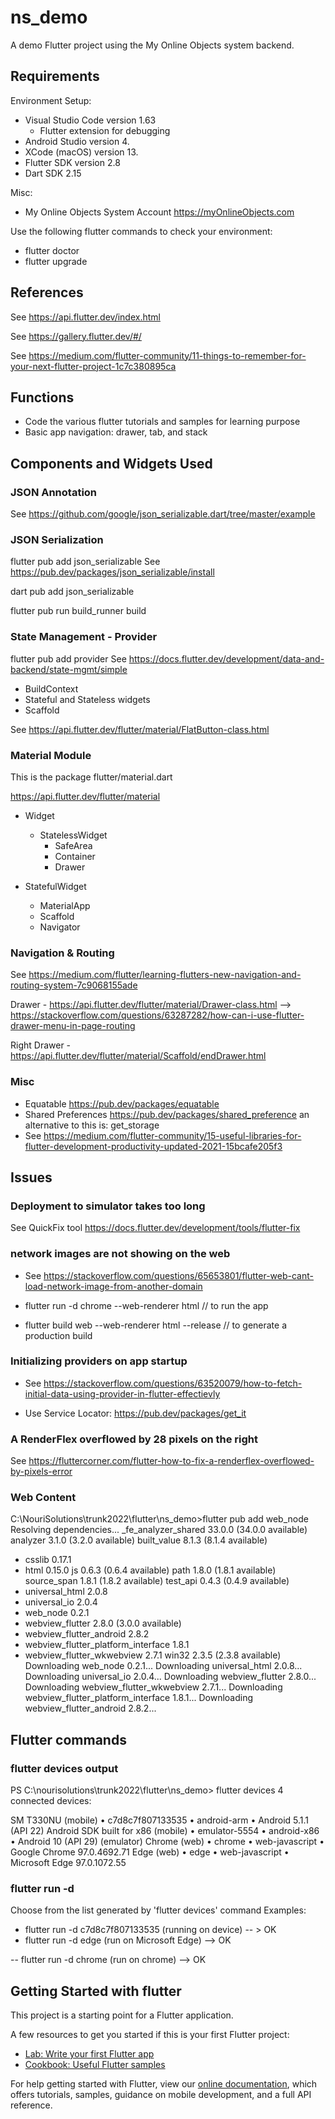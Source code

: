 # ns_demo

A demo Flutter project using the My Online Objects system backend.

## Requirements

Environment Setup:

- Visual Studio Code version 1.63
  - Flutter extension for debugging
- Android Studio version 4.
- XCode (macOS) version 13.
- Flutter SDK version 2.8
- Dart SDK 2.15

Misc:

- My Online Objects System Account <https://myOnlineObjects.com>

Use the following flutter commands to check your environment:

- flutter doctor
- flutter upgrade

## References

See <https://api.flutter.dev/index.html>

See <https://gallery.flutter.dev/#/>

See <https://medium.com/flutter-community/11-things-to-remember-for-your-next-flutter-project-1c7c380895ca>

## Functions

- Code the various flutter tutorials and samples for learning purpose
- Basic app navigation: drawer, tab, and stack

## Components and Widgets Used

### JSON Annotation

See <https://github.com/google/json_serializable.dart/tree/master/example>

### JSON Serialization

flutter pub add json_serializable
See <https://pub.dev/packages/json_serializable/install>

dart pub add json_serializable

flutter pub run build_runner build

### State Management - Provider

flutter pub add provider
See <https://docs.flutter.dev/development/data-and-backend/state-mgmt/simple>

- BuildContext
- Stateful and Stateless widgets
- Scaffold

See <https://api.flutter.dev/flutter/material/FlatButton-class.html>

### Material Module

This is the package flutter/material.dart

https://api.flutter.dev/flutter/material

- Widget
  - StatelessWidget
    - SafeArea
    - Container
    - Drawer

- StatefulWidget
  - MaterialApp
  - Scaffold
  - Navigator

### Navigation & Routing

See <https://medium.com/flutter/learning-flutters-new-navigation-and-routing-system-7c9068155ade>

Drawer - <https://api.flutter.dev/flutter/material/Drawer-class.html>
  --> https://stackoverflow.com/questions/63287282/how-can-i-use-flutter-drawer-menu-in-page-routing

Right Drawer - https://api.flutter.dev/flutter/material/Scaffold/endDrawer.html

### Misc

- Equatable <https://pub.dev/packages/equatable>
- Shared Preferences <https://pub.dev/packages/shared_preference>
  an alternative to this is: get_storage
- See <https://medium.com/flutter-community/15-useful-libraries-for-flutter-development-productivity-updated-2021-15bcafe205f3>

## Issues

### Deployment to simulator takes too long

See QuickFix tool <https://docs.flutter.dev/development/tools/flutter-fix>

### network images are not showing on the web

- See <https://stackoverflow.com/questions/65653801/flutter-web-cant-load-network-image-from-another-domain>

- flutter run -d chrome --web-renderer html // to run the app

- flutter build web --web-renderer html --release // to generate a production build

### Initializing providers on app startup

- See <https://stackoverflow.com/questions/63520079/how-to-fetch-initial-data-using-provider-in-flutter-effectievly>

- Use Service Locator: <https://pub.dev/packages/get_it>

### A RenderFlex overflowed by 28 pixels on the right

See <https://fluttercorner.com/flutter-how-to-fix-a-renderflex-overflowed-by-pixels-error>

### Web Content 

C:\NouriSolutions\trunk2022\flutter\ns_demo>flutter pub add web_node
Resolving dependencies...
  _fe_analyzer_shared 33.0.0 (34.0.0 available)
  analyzer 3.1.0 (3.2.0 available)
  built_value 8.1.3 (8.1.4 available)
+ csslib 0.17.1
+ html 0.15.0
  js 0.6.3 (0.6.4 available)
  path 1.8.0 (1.8.1 available)
  source_span 1.8.1 (1.8.2 available)
  test_api 0.4.3 (0.4.9 available)
+ universal_html 2.0.8
+ universal_io 2.0.4
+ web_node 0.2.1
+ webview_flutter 2.8.0 (3.0.0 available)
+ webview_flutter_android 2.8.2
+ webview_flutter_platform_interface 1.8.1
+ webview_flutter_wkwebview 2.7.1
  win32 2.3.5 (2.3.8 available)
Downloading web_node 0.2.1...
Downloading universal_html 2.0.8...
Downloading universal_io 2.0.4...
Downloading webview_flutter 2.8.0...
Downloading webview_flutter_wkwebview 2.7.1...
Downloading webview_flutter_platform_interface 1.8.1...
Downloading webview_flutter_android 2.8.2...


## Flutter commands

### flutter devices output

PS C:\nourisolutions\trunk2022\flutter\ns_demo> flutter devices
4 connected devices:

SM T330NU (mobile)                 • c7d8c7f807133535 • android-arm    • Android 5.1.1 (API 22)
Android SDK built for x86 (mobile) • emulator-5554    • android-x86    • Android 10 (API 29) (emulator)
Chrome (web)                       • chrome           • web-javascript • Google Chrome 97.0.4692.71
Edge (web)                         • edge             • web-javascript • Microsoft Edge 97.0.1072.55

### flutter run -d <device>

Choose from the list generated by 'flutter devices' command
Examples:

- flutter run -d c7d8c7f807133535 (running on device)
    -- > OK
- flutter run -d edge (run on Microsoft Edge)
    --> OK

-- flutter run -d chrome (run on chrome)
    --> OK

## Getting Started with flutter

This project is a starting point for a Flutter application.

A few resources to get you started if this is your first Flutter project:

- [Lab: Write your first Flutter app](https://flutter.dev/docs/get-started/codelab)
- [Cookbook: Useful Flutter samples](https://flutter.dev/docs/cookbook)

For help getting started with Flutter, view our
[online documentation](https://flutter.dev/docs), which offers tutorials,
samples, guidance on mobile development, and a full API reference.

